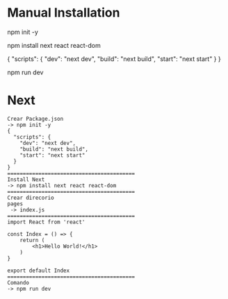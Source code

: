 # Manual Installation

npm init -y

npm install next react react-dom

{
"scripts":
{
"dev": "next dev",
"build": "next build",
"start": "next start"
}
}

npm run dev

# Next

```
Crear Package.json
-> npm init -y
{
  "scripts": {
    "dev": "next dev",
    "build": "next build",
    "start": "next start"
  }
}
=========================================
Install Next
-> npm install next react react-dom
=========================================
Crear direcorio
pages
 -> index.js
=========================================
import React from 'react'

const Index = () => {
    return (
        <h1>Hello World!</h1>
    )
}

export default Index
=========================================
Comando
-> npm run dev
```
#
